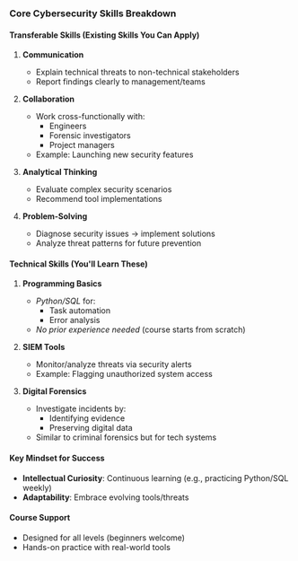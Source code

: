 ### **Core Cybersecurity Skills Breakdown**

#### **Transferable Skills (Existing Skills You Can Apply)**
1. **Communication**
   - Explain technical threats to non-technical stakeholders
   - Report findings clearly to management/teams

2. **Collaboration** 
   - Work cross-functionally with:
     - Engineers
     - Forensic investigators  
     - Project managers
   - Example: Launching new security features

3. **Analytical Thinking**
   - Evaluate complex security scenarios
   - Recommend tool implementations

4. **Problem-Solving**  
   - Diagnose security issues → implement solutions
   - Analyze threat patterns for future prevention

#### **Technical Skills (You'll Learn These)**
1. **Programming Basics**
   - *Python/SQL* for:
     - Task automation
     - Error analysis
   - *No prior experience needed* (course starts from scratch)

2. **SIEM Tools**
   - Monitor/analyze threats via security alerts
   - Example: Flagging unauthorized system access

3. **Digital Forensics**
   - Investigate incidents by:
     - Identifying evidence  
     - Preserving digital data
   - Similar to criminal forensics but for tech systems

#### **Key Mindset for Success**
- **Intellectual Curiosity**: Continuous learning (e.g., practicing Python/SQL weekly)
- **Adaptability**: Embrace evolving tools/threats

#### **Course Support**
- Designed for all levels (beginners welcome)
- Hands-on practice with real-world tools
